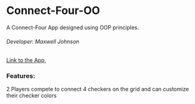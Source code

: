 # Connect-Four-OO
A Connect-Four App designed using OOP principles.
###### Developer: Maxwell Johnson
 
[Link to the App,](https://mcodemax.github.io/Connect-Four-OO/) 

### Features: 
2 Players compete to connect 4 checkers on the grid and can customize their checker colors
    
